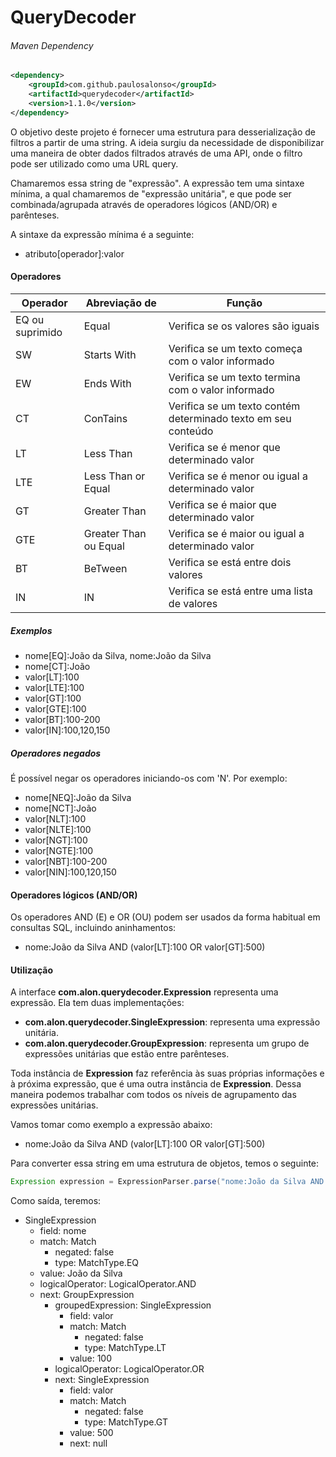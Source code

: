 # QueryDecoder

###### Maven Dependency
```xml
<dependency>
    <groupId>com.github.paulosalonso</groupId>
    <artifactId>querydecoder</artifactId>
    <version>1.1.0</version>
</dependency>
```

O objetivo deste projeto é fornecer uma estrutura para desserialização de filtros a partir de uma string. A ideia surgiu da necessidade de disponibilizar uma maneira de obter dados filtrados através de uma API, onde o filtro pode ser utilizado como uma URL query.

Chamaremos essa string de "expressão". A expressão tem uma sintaxe mínima, a qual chamaremos de "expressão unitária", e que pode ser combinada/agrupada através de operadores lógicos (AND/OR) e parênteses.

A sintaxe da expressão mínima é a seguinte:

* atributo[operador]:valor

#### Operadores

| Operador        | Abreviação de         | Função                                                        |
|-----------------|-----------------------|---------------------------------------------------------------|
| EQ ou suprimido | Equal                 | Verifica se os valores são iguais                             |
| SW              | Starts With           | Verifica se um texto começa com o valor informado             |
| EW              | Ends With             | Verifica se um texto termina com o valor informado            |
| CT              | ConTains              | Verifica se um texto contém determinado texto em seu conteúdo |
| LT              | Less Than             | Verifica se é menor que determinado valor                     |
| LTE             | Less Than or Equal    | Verifica se é menor ou igual a determinado valor              |
| GT              | Greater Than          | Verifica se é maior que determinado valor                     |
| GTE             | Greater Than ou Equal | Verifica se é maior ou igual a determinado valor              |
| BT              | BeTween               | Verifica se está entre dois valores                           |
| IN              | IN                    | Verifica se está entre uma lista de valores                   |

##### Exemplos
 
* nome[EQ]:João da Silva, nome:João da Silva 
* nome[CT]:João
* valor[LT]:100
* valor[LTE]:100
* valor[GT]:100
* valor[GTE]:100
* valor[BT]:100-200
* valor[IN]:100,120,150

##### Operadores negados

É possível negar os operadores iniciando-os com 'N'. Por exemplo:

* nome[NEQ]:João da Silva
* nome[NCT]:João
* valor[NLT]:100
* valor[NLTE]:100
* valor[NGT]:100
* valor[NGTE]:100
* valor[NBT]:100-200
* valor[NIN]:100,120,150

#### Operadores lógicos (AND/OR)

Os operadores AND (E) e OR (OU) podem ser usados da forma habitual em consultas SQL, incluindo aninhamentos:

* nome:João da Silva AND (valor[LT]:100 OR valor[GT]:500)


#### Utilização

A interface __com.alon.querydecoder.Expression__ representa uma expressão. Ela tem duas implementações: 

* __com.alon.querydecoder.SingleExpression__: representa uma expressão unitária.
* __com.alon.querydecoder.GroupExpression__: representa um grupo de expressões unitárias que estão entre parênteses.

Toda instância de __Expression__ faz referência às suas próprias informações e à próxima expressão, que é uma outra instância de __Expression__. Dessa maneira podemos trabalhar com todos os níveis de agrupamento das expressões unitárias.

Vamos tomar como exemplo a expressão abaixo:

* nome:João da Silva AND (valor[LT]:100 OR valor[GT]:500)

Para converter essa string em uma estrutura de objetos, temos o seguinte:

```java
Expression expression = ExpressionParser.parse("nome:João da Silva AND (valor[LT]:100 OR valor[GT]:500)");
```

Como saída, teremos:

* SingleExpression
    * field: nome
    * match: Match
        * negated: false
        * type: MatchType.EQ
    * value: João da Silva
    * logicalOperator: LogicalOperator.AND
    * next: GroupExpression
        * groupedExpression: SingleExpression
            * field: valor
            * match: Match
                * negated: false
                * type: MatchType.LT
            * value: 100
        * logicalOperator: LogicalOperator.OR
        * next: SingleExpression
            * field: valor
            * match: Match
                * negated: false
                * type: MatchType.GT
            * value: 500
            * next: null
            
